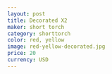 ```yaml
---
layout: post
title: Decorated X2
maker: short torch
category: shorttorch
color: red, yellow
image: red-yellow-decorated.jpg
price: 20 
currency: USD
---
```

